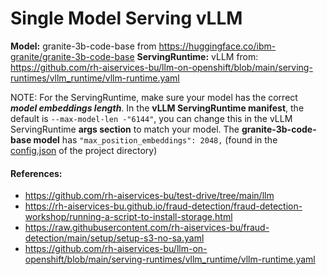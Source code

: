 # Single Model Serving vLLM

__Model:__ granite-3b-code-base from https://huggingface.co/ibm-granite/granite-3b-code-base
__ServingRuntime:__ vLLM from: https://github.com/rh-aiservices-bu/llm-on-openshift/blob/main/serving-runtimes/vllm_runtime/vllm-runtime.yaml

NOTE: For the ServingRuntime, make sure your model has the correct ___model embeddings length___. In the __vLLM ServingRuntime manifest__, the default is `--max-model-len -"6144"`, you can change this in the vLLM ServingRuntime __args section__ to match your model.
The __granite-3b-code-base model__ has `"max_position_embeddings": 2048,` (found in the [config.json](https://huggingface.co/ibm-granite/granite-3b-code-base/blob/main/config.json) of the project directory)

#### References:
- https://github.com/rh-aiservices-bu/test-drive/tree/main/llm
- https://rh-aiservices-bu.github.io/fraud-detection/fraud-detection-workshop/running-a-script-to-install-storage.html
- https://raw.githubusercontent.com/rh-aiservices-bu/fraud-detection/main/setup/setup-s3-no-sa.yaml
- https://github.com/rh-aiservices-bu/llm-on-openshift/blob/main/serving-runtimes/vllm_runtime/vllm-runtime.yaml

